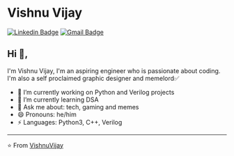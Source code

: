 # Vishnu Vijay 
[![Linkedin Badge](https://img.shields.io/badge/-vishnuvijay-blue?style=flat-square&logo=Linkedin&logoColor=white&link=https://www.linkedin.com/in/vishnu-vijay-6a9584154/)](https://www.linkedin.com/in/vishnu-vijay-6a9584154/)
[![Gmail Badge](https://img.shields.io/badge/-vishnuv8100@gmail.com-c14438?style=flat-square&logo=Gmail&logoColor=white&link=mailto:vishnuv8100@gmail.com)](mailto:vishnuv8100@gmail.com)

## Hi 👋, 
I'm Vishnu Vijay, I'm an aspiring engineer who is passionate about coding. I'm also a self proclaimed graphic designer and memelord✅

- 🔭 I’m currently working on Python and Verilog projects
- 🌱 I’m currently learning DSA
- 💬 Ask me about: tech, gaming and memes
- 😄 Pronouns: he/him
- ⚡ Languages: Python3, C++, Verilog





---
⭐️ From [VishnuVijay](https://github.com/v1shnu-v)

